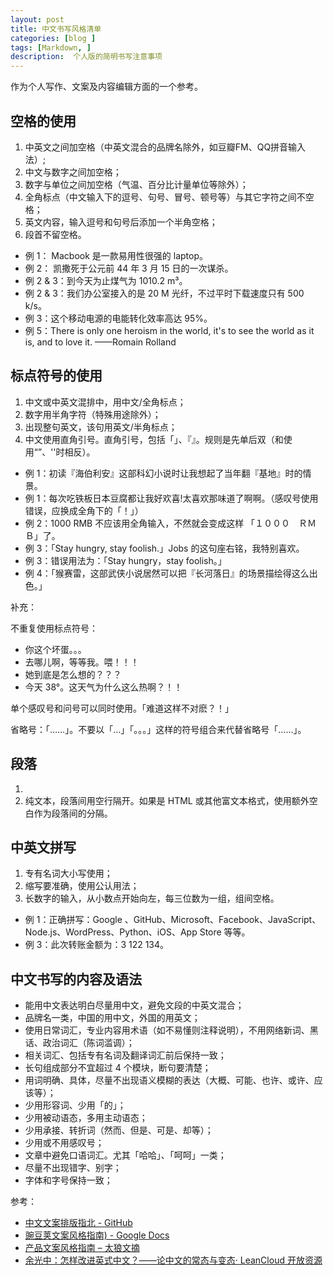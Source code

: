 ```yaml
---
layout: post
title: 中文书写风格清单
categories: [blog ]
tags: [Markdown, ]
description:  个人版的简明书写注意事项
---
```



作为个人写作、文案及内容编辑方面的一个参考。

## 空格的使用

1. 中英文之间加空格（中英文混合的品牌名除外，如豆瓣FM、QQ拼音输入法）;
2. 中文与数字之间加空格；
3. 数字与单位之间加空格（气温、百分比计量单位等除外）；
4. 全角标点（中文输入下的逗号、句号、冒号、顿号等）与其它字符之间不空格；
5. 英文内容，输入逗号和句号后添加一个半角空格；
6. 段首不留空格。
 
* 例 1： Macbook 是一款易用性很强的 laptop。
* 例 2： 凯撒死于公元前 44 年 3 月 15 日的一次谋杀。
* 例 2 & 3：到今天为止煤气为 1010.2 m³。
* 例 2 & 3：我们办公室接入的是 20 M 光纤，不过平时下载速度只有 500 k/s。
* 例 3：这个移动电源的电能转化效率高达 95%。
* 例 5：There is only one heroism in the world, it's to see the world as it is, and to love it. ——Romain Rolland

## 标点符号的使用

1. 中文或中英文混排中，用中文/全角标点；
2. 数字用半角字符（特殊用途除外）；
3. 出现整句英文，该句用英文/半角标点；
4. 中文使用直角引号。直角引号，包括「」、『』。规则是先单后双（和使用“”、''时相反）。

* 例 1：初读『海伯利安』这部科幻小说时让我想起了当年翻『基地』时的情景。
* 例 1：每次吃铁板日本豆腐都让我好欢喜!太喜欢那味道了啊啊。（感叹号使用错误，应换成全角下的「！」）
* 例 2：1000 RMB 不应该用全角输入，不然就会变成这样 「１０００　ＲＭＢ」了。
* 例 3：「Stay hungry, stay foolish.」Jobs 的这句座右铭，我特别喜欢。
* 例 3：错误用法为：「Stay hungry，stay foolish。」
* 例 4：「猴赛雷，这部武侠小说居然可以把『长河落日』的场景描绘得这么出色。」

补充： 

不重复使用标点符号：

* 你这个坏蛋。。。 
* 去哪儿啊，等等我。喂！！！  
* 她到底是怎么想的？？？  
* 今天 38°。这天气为什么这么热啊？！！  

单个感叹号和问号可以同时使用。「难道这样不对麽？！」

省略号：「……」。不要以「…」「。。。」这样的符号组合来代替省略号「……」。

## 段落

1. 
2. 纯文本，段落间用空行隔开。如果是 HTML 或其他富文本格式，使用额外空白作为段落间的分隔。

## 中英文拼写

1. 专有名词大小写使用；
2. 缩写要准确，使用公认用法；
3. 长数字的输入，从小数点开始向左，每三位数为一组，组间空格。

* 例 1：正确拼写：Google
、GitHub、Microsoft、Facebook、JavaScript、Node.js、WordPress、Python、iOS、App Store 等等。
* 例 3：此次转账金额为：3 122 134。

## 中文书写的内容及语法

* 能用中文表达明白尽量用中文，避免文段的中英文混合；
* 品牌名一类，中国的用中文，外国的用英文；
* 使用日常词汇，专业内容用术语（如不易懂则注释说明），不用网络新词、黑话、政治词汇（陈词滥调）；
* 相关词汇、包括专有名词及翻译词汇前后保持一致；
* 长句组成部分不宜超过 4 个模块，断句要清楚；
* 用词明确、具体，尽量不出现语义模糊的表达（大概、可能、也许、或许、应该等）；
* 少用形容词、少用「的」；
* 少用被动语态，多用主动语态；
* 少用承接、转折词（然而、但是、可是、却等）；
* 少用或不用感叹号；
* 文章中避免口语词汇。尤其「哈哈」、「呵呵」一类；
* 尽量不出现错字、别字；
* 字体和字号保持一致；

参考：

* [中文文案排版指北 - GitHub](https://github.com/sparanoid/chinese-copywriting-guidelines)
* [豌豆荚文案风格指南) - Google Docs](https://docs.google.com/document/d/1R8lMCPf6zCD5KEA8ekZ5knK77iw9J-vJ6vEopPemqZM/edit)
* [产品文案风格指南 – 太狼文摘](http://www.hoowolf.net/2014/12/05/product-copyright-style-guidelines/)
* [余光中：怎样改进英式中文？——论中文的常态与变态· LeanCloud 开放资源](https://open.leancloud.cn/improve-chinese.html)